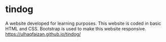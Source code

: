 # tindog
A website developed for learning purposes. This website is coded in basic HTML and CSS. Bootstrap is used to make this website responsive. 
https://ulhaqfaizan.github.io/tindog/
